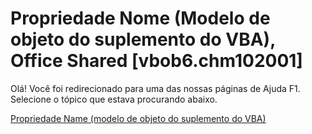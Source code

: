 
# Propriedade Nome (Modelo de objeto do suplemento do VBA), Office Shared [vbob6.chm102001]

Olá! Você foi redirecionado para uma das nossas páginas de Ajuda F1. Selecione o tópico que estava procurando abaixo.

[Propriedade Name (modelo de objeto do suplemento do VBA)](http://msdn.microsoft.com/library/c393694c-f28f-acda-968c-f93defaad3c1%28Office.15%29.aspx)
